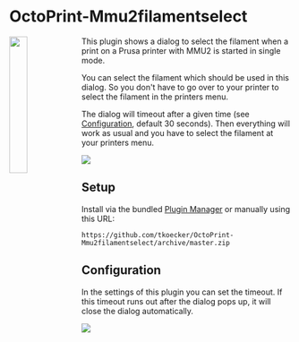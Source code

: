 # OctoPrint-Mmu2filamentselect

<img src="https://raw.githubusercontent.com/tkoecker/OctoPrint-Mmu2filamentselect/pics/octoprusa.png" width="25%" align="left"> 

This plugin shows a dialog to select the filament when a print on a Prusa printer with MMU2 is started in single mode.

You can select the filament which should be used in this dialog. So you don't have to go over to your printer to select the filament in the printers menu.

The dialog will timeout after a given time (see [Configuration](#configuration), default 30 seconds). Then everything will work as usual and you have to select the filament at your printers menu.

<img src="https://raw.githubusercontent.com/tkoecker/OctoPrint-Mmu2filamentselect/pics/dialog.png"> 

## Setup

Install via the bundled [Plugin Manager](https://github.com/foosel/OctoPrint/wiki/Plugin:-Plugin-Manager)
or manually using this URL:

    https://github.com/tkoecker/OctoPrint-Mmu2filamentselect/archive/master.zip

## Configuration

In the settings of this plugin you can set the timeout. If this timeout runs out after the dialog pops up, it will close the dialog automatically. 

<img src="https://raw.githubusercontent.com/tkoecker/OctoPrint-Mmu2filamentselect/pics/settings2.png"> 
